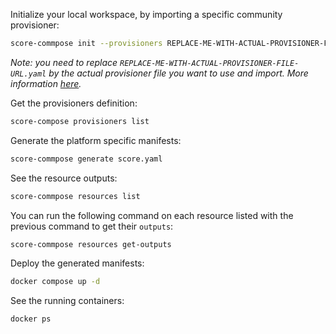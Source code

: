 Initialize your local workspace, by importing a specific community provisioner:

```bash
score-commpose init --provisioners REPLACE-ME-WITH-ACTUAL-PROVISIONER-FILE-URL.yaml
```

_Note: you need to replace `REPLACE-ME-WITH-ACTUAL-PROVISIONER-FILE-URL.yaml` by the actual provisioner file you want to use and import. More information [here](https://docs.score.dev/docs/score-implementation/score-compose/resources-provisioners/#install-provisioner-files)._

Get the provisioners definition:

```bash
score-compose provisioners list
```

Generate the platform specific manifests:

```bash
score-commpose generate score.yaml
```

See the resource outputs:

```bash
score-commpose resources list
```

You can run the following command on each resource listed with the previous command to get their `outputs`:

```bash
score-commpose resources get-outputs
```

Deploy the generated manifests:

```bash
docker compose up -d
```

See the running containers:

```bash
docker ps
```
